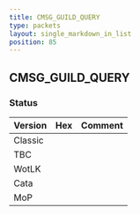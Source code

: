 ```yaml
---
title: CMSG_GUILD_QUERY
type: packets
layout: single_markdown_in_list
position: 85
---
```


## CMSG_GUILD_QUERY

### Status

Version | Hex | Comment
---------- | ---------- | ---------- 
Classic |  |  
TBC |  |  
WotLK |  |  
Cata |  |  
MoP |  |  